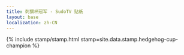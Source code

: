 ```yaml
---
title: 刺猬杯冠军 - SudoTV 贴纸
layout: base
localization: zh-CN
---
```


{% include stamp/stamp.html
    stamp=site.data.stamp.hedgehog-cup-champion
%}